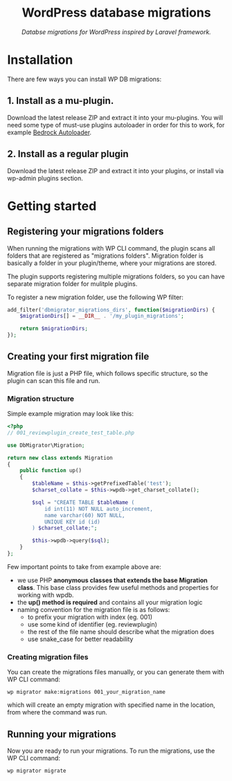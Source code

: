 <h1 align=center>WordPress database migrations</h1>
<p align=center><i>Databse migrations for WordPress inspired by Laravel framework.</i></p>

# Installation
There are few ways you can install WP DB migrations:

## 1. Install as a mu-plugin.
Download the latest release ZIP and extract it into your mu-plugins. You will need some type of must-use plugins autoloader in order for this to work, for example [Bedrock Autoloader](https://github.com/roots/bedrock-autoloader).

## 2. Install as a regular plugin
Download the latest release ZIP and extract it into your plugins, or install via wp-admin plugins section.

# Getting started
## Registering your migrations folders
When running the migrations with WP CLI command, the plugin scans all folders that are registered as "migrations folders". Migration folder is basically a folder in your plugin/theme, where your migrations are stored.

The plugin supports registering multiple migrations folders, so you can have separate migration folder for mulitple plugins.

To register a new migration folder, use the following WP filter:
```PHP
add_filter('dbmigrator_migrations_dirs', function($migrationDirs) {
    $migrationDirs[] = __DIR__ . '/my_plugin_migrations';

    return $migrationDirs;
});

```

## Creating your first migration file
Migration file is just a PHP file, which follows specific structure, so the plugin can scan this file and run.

### Migration structure
Simple example migration may look like this:

```PHP
<?php
// 001_reviewplugin_create_test_table.php

use DbMigrator\Migration;

return new class extends Migration
{
    public function up()
    {
        $tableName = $this->getPrefixedTable('test');
        $charset_collate = $this->wpdb->get_charset_collate();

        $sql = "CREATE TABLE $tableName (
            id int(11) NOT NULL auto_increment,
            name varchar(60) NOT NULL,
            UNIQUE KEY id (id)
        ) $charset_collate;";

        $this->wpdb->query($sql);
    }
};
```

Few important points to take from example above are:
- we use PHP **anonymous classes that extends the base Migration class**. This base class provides few useful methods and properties for working with wpdb.
- the **up() method is required** and contains all your migration logic
- naming convention for the migration file is as follows:
  - to prefix your migration with index (eg. 001)
  - use some kind of identifier (eg. reviewplugin)
  - the rest of the file name should describe what the migration does
  - use snake_case for better readability

### Creating migration files
You can create the migrations files manually, or you can generate them with WP CLI command:
```
wp migrator make:migrations 001_your_migration_name
```
which will create an empty migration with specified name in the location, from where the command was run.

## Running your migrations
Now you are ready to run your migrations. To run the migrations, use the WP CLI command:
```
wp migrator migrate
```
